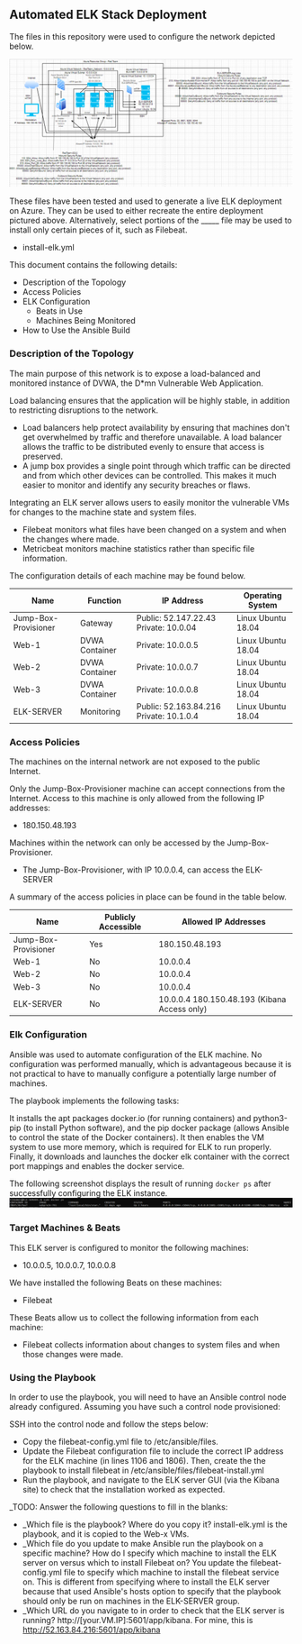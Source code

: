 ## Automated ELK Stack Deployment

The files in this repository were used to configure the network depicted below.

![alt text](https://github.com/rpaley/ELK-Stack-Project/blob/main/Images/Network%20Diagram%20-%20RedTeam.png "Network Diagram")

These files have been tested and used to generate a live ELK deployment on Azure. They can be used to either recreate the entire deployment pictured above. Alternatively, select portions of the _____ file may be used to install only certain pieces of it, such as Filebeat.

  - install-elk.yml

This document contains the following details:
- Description of the Topology
- Access Policies
- ELK Configuration
  - Beats in Use
  - Machines Being Monitored
- How to Use the Ansible Build


### Description of the Topology

The main purpose of this network is to expose a load-balanced and monitored instance of DVWA, the D*mn Vulnerable Web Application.

Load balancing ensures that the application will be highly stable, in addition to restricting disruptions to the network.
-  Load balancers help protect availability by ensuring that machines don't get overwhelmed by traffic and therefore unavailable. A load balancer allows the traffic to be distributed evenly to ensure that access is preserved.
-  A jump box provides a single point through which traffic can be directed and from which other devices can be controlled. This makes it much easier to monitor and identify any security breaches or flaws.

Integrating an ELK server allows users to easily monitor the vulnerable VMs for changes to the machine state and system files.
- Filebeat monitors what files have been changed on a system and when the changes where made.
- Metricbeat monitors machine statistics rather than specific file information.

The configuration details of each machine may be found below.

| Name                 | Function       | IP Address                              | Operating System   |
|----------------------|----------------|-----------------------------------------|--------------------|
| Jump-Box-Provisioner | Gateway        | Public: 52.147.22.43 Private: 10.0.04   | Linux Ubuntu 18.04 |
| Web-1                | DVWA Container | Private: 10.0.0.5                       | Linux Ubuntu 18.04 |
| Web-2                | DVWA Container | Private: 10.0.0.7                       | Linux Ubuntu 18.04 |
| Web-3                | DVWA Container | Private: 10.0.0.8                       | Linux Ubuntu 18.04 |
| ELK-SERVER           | Monitoring     | Public: 52.163.84.216 Private: 10.1.0.4 | Linux Ubuntu 18.04 |

### Access Policies

The machines on the internal network are not exposed to the public Internet.

Only the Jump-Box-Provisioner machine can accept connections from the Internet. Access to this machine is only allowed from the following IP addresses:
- 180.150.48.193

Machines within the network can only be accessed by the Jump-Box-Provisioner.
- The Jump-Box-Provisioner, with IP 10.0.0.4, can access the ELK-SERVER

A summary of the access policies in place can be found in the table below.

| Name                 | Publicly Accessible | Allowed IP Addresses                         |
|----------------------|---------------------|----------------------------------------------|
| Jump-Box-Provisioner | Yes                 | 180.150.48.193                               |
| Web-1                | No                  | 10.0.0.4                                     |
| Web-2                | No                  | 10.0.0.4                                     |
| Web-3                | No                  | 10.0.0.4                                     |
| ELK-SERVER           | No                  | 10.0.0.4 180.150.48.193 (Kibana Access only) |

### Elk Configuration

Ansible was used to automate configuration of the ELK machine. No configuration was performed manually, which is advantageous because it is not practical to have to manually configure a potentially large number of machines.

The playbook implements the following tasks:

It installs the apt packages docker.io (for running containers) and python3-pip (to install Python software), and the pip docker package (allows Ansible to control the state of the Docker containers). 
It then enables the VM system to use more memory, which is required for ELK to run properly. 
Finally, it downloads and launches the docker elk container with the correct port mappings and enables the docker service.

The following screenshot displays the result of running `docker ps` after successfully configuring the ELK instance.
![alt text](https://github.com/rpaley/ELK-Stack-Project/blob/main/Images/docker_ps_output.png "Docker PS output")

### Target Machines & Beats
This ELK server is configured to monitor the following machines:
- 10.0.0.5, 10.0.0.7, 10.0.0.8

We have installed the following Beats on these machines:
- Filebeat

These Beats allow us to collect the following information from each machine:
- Filebeat collects information about changes to system files and when those changes were made.

### Using the Playbook
In order to use the playbook, you will need to have an Ansible control node already configured. Assuming you have such a control node provisioned:

SSH into the control node and follow the steps below:
- Copy the filebeat-config.yml file to /etc/ansible/files.
- Update the Filebeat configuration file to include the correct IP address for the ELK machine (in lines 1106 and 1806). Then, create the the playbook to install filebeat in /etc/ansible/files/filebeat-install.yml 
- Run the playbook, and navigate to the ELK server GUI (via the Kibana site) to check that the installation worked as expected.

_TODO: Answer the following questions to fill in the blanks:
- _Which file is the playbook? Where do you copy it? install-elk.yml is the playbook, and it is copied to the Web-x VMs.
- _Which file do you update to make Ansible run the playbook on a specific machine? How do I specify which machine to install the ELK server on versus which to install Filebeat on? You update the filebeat-config.yml file to specify which machine to install the filebeat service on. This is different from specifying where to install the ELK server because that used Ansible's hosts option to specify that the playbook should only be run on machines in the ELK-SERVER group.
- _Which URL do you navigate to in order to check that the ELK server is running? http://[your.VM.IP]:5601/app/kibana. For mine, this is http://52.163.84.216:5601/app/kibana
